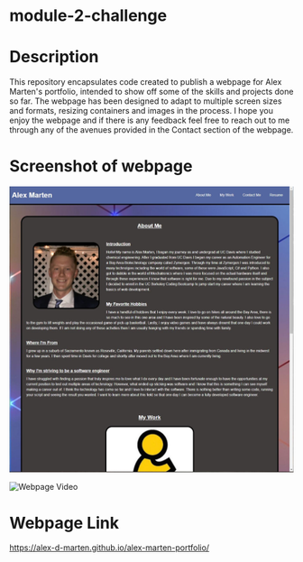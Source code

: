 # module-2-challenge

# Description
This repository encapsulates code created to publish a webpage for Alex Marten's portfolio, intended to show off some of the skills and projects done so far. The webpage has been designed to adapt to multiple screen sizes and formats, resizing containers and images in the process. I hope you enjoy the webpage and if there is any feedback feel free to reach out to me through any of the avenues provided in the Contact section of the webpage.

# Screenshot of webpage
![Webpage Screenshot](https://github.com/alex-d-marten/alex-marten-portfolio/blob/main/assets/images/Webpage%20Screenshot.jpg)

![Webpage Video](https://github.com/alex-d-marten/alex-marten-portfolio/blob/main/assets/images/Alex%20Marten%20Portfolio.gif)

# Webpage Link
https://alex-d-marten.github.io/alex-marten-portfolio/
